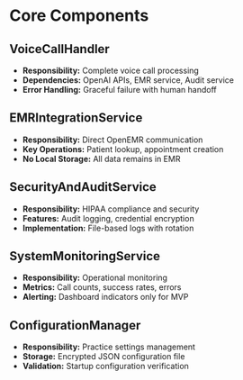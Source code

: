 # **Core Components**

## **VoiceCallHandler**
- **Responsibility:** Complete voice call processing
- **Dependencies:** OpenAI APIs, EMR service, Audit service
- **Error Handling:** Graceful failure with human handoff

## **EMRIntegrationService**
- **Responsibility:** Direct OpenEMR communication
- **Key Operations:** Patient lookup, appointment creation
- **No Local Storage:** All data remains in EMR

## **SecurityAndAuditService**
- **Responsibility:** HIPAA compliance and security
- **Features:** Audit logging, credential encryption
- **Implementation:** File-based logs with rotation

## **SystemMonitoringService**
- **Responsibility:** Operational monitoring
- **Metrics:** Call counts, success rates, errors
- **Alerting:** Dashboard indicators only for MVP

## **ConfigurationManager**
- **Responsibility:** Practice settings management
- **Storage:** Encrypted JSON configuration file
- **Validation:** Startup configuration verification
